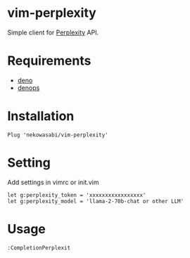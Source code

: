 # vim-perplexity

Simple client for [Perplexity](https://docs.perplexity.ai/) API.

# Requirements

- [deno](https://deno.land/)
- [denops](https://github.com/vim-denops/denops.vim)

# Installation

```
Plug 'nekowasabi/vim-perplexity'
```

# Setting

Add settings in vimrc or init.vim

```
let g:perplexity_token = 'xxxxxxxxxxxxxxxxx'
let g:perplexity_model = 'llama-2-70b-chat or other LLM'
```

# Usage

```
:CompletionPerplexit
```
